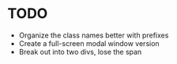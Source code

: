 TODO
====

* Organize the class names better with prefixes
* Create a full-screen modal window version
* Break out into two divs, lose the span
